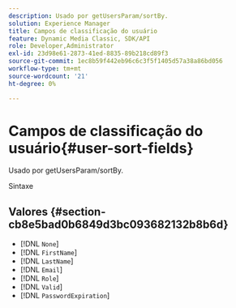 ```yaml
---
description: Usado por getUsersParam/sortBy.
solution: Experience Manager
title: Campos de classificação do usuário
feature: Dynamic Media Classic, SDK/API
role: Developer,Administrator
exl-id: 23d98e61-2873-41ed-8835-89b218cd89f3
source-git-commit: 1ec8b59f442eb96c6c3f5f1405d57a38a86bd056
workflow-type: tm+mt
source-wordcount: '21'
ht-degree: 0%

---
```


# Campos de classificação do usuário{#user-sort-fields}

Usado por getUsersParam/sortBy.

Sintaxe

## Valores {#section-cb8e5bad0b6849d3bc093682132b8b6d}

* [!DNL `None`]
* [!DNL `FirstName`]
* [!DNL `LastName`]
* [!DNL `Email`]
* [!DNL `Role`]
* [!DNL `Valid`]
* [!DNL `PasswordExpiration`]
